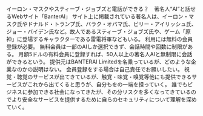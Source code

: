 イーロン・マスクやスティーブ・ジョブズと電話ができる？　著名人“AI”と話せるWebサイト「BanterAI」
サイト上に掲載されている著名人は、イーロン・マスク氏やドナルド・トランプ氏、バラク・オバマ氏、ビリー・アイリッシュ氏、ジョー・バイデン氏など。故人であるスティーブ・ジョブズ氏や、ゲーム「原神」に登場するキャラクターである雷電将軍などもいる。
利用には無料の会員登録が必要。
無料会員は一部のAIしか選択できず、会話時間や回数に制限がある。
月額5ドルの有料会員に登録すれば、50人以上の著名人AIと無制限に会話ができるという。
提供元はBANTERAI Limitedを名乗っているが、どのような企業なのかの説明はない。
会員登録をする場合は自己責任でお願いしたい。
視覚・聴覚のサービスが出てきているが、触覚・味覚・嗅覚等他にも提供できるサービスがこれから出てくると思うが、自分もをの一端を担っていく。
誰でもビジネスに参加できる社会になってきたが、その分リスクを多くなってきているのでより安全なサービスを提供するために自らのセキュリティについて理解を深めていく。
